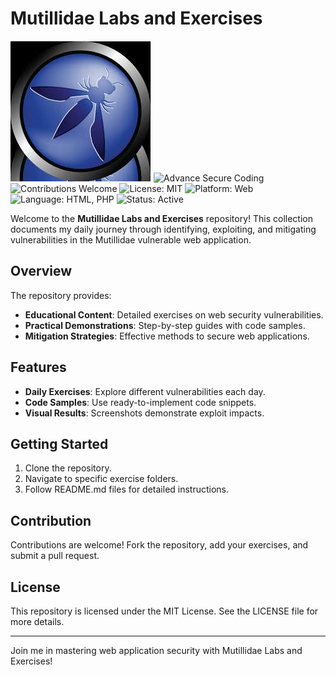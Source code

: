 # Mutillidae Labs and Exercises

![Mutillidae Logo](miscellaneous/logo.jpeg)
![Advance Secure Coding](https://img.shields.io/badge/Cybersecurity-Advanced-blue.svg)
![Contributions Welcome](https://img.shields.io/badge/Contributions-Welcome-brightgreen.svg)
![License: MIT](https://img.shields.io/badge/License-MIT-yellow.svg)
![Platform: Web](https://img.shields.io/badge/Platform-Web-orange.svg)
![Language: HTML, PHP](https://img.shields.io/badge/Language-HTML,%20PHP-red.svg)
![Status: Active](https://img.shields.io/badge/Status-Active-success.svg)

Welcome to the **Mutillidae Labs and Exercises** repository! This collection documents my daily journey through identifying, exploiting, and mitigating vulnerabilities in the Mutillidae vulnerable web application.

## Overview

The repository provides:
- **Educational Content**: Detailed exercises on web security vulnerabilities.
- **Practical Demonstrations**: Step-by-step guides with code samples.
- **Mitigation Strategies**: Effective methods to secure web applications.

## Features

- **Daily Exercises**: Explore different vulnerabilities each day.
- **Code Samples**: Use ready-to-implement code snippets.
- **Visual Results**: Screenshots demonstrate exploit impacts.

## Getting Started

1. Clone the repository.
2. Navigate to specific exercise folders.
3. Follow README.md files for detailed instructions.

## Contribution

Contributions are welcome! Fork the repository, add your exercises, and submit a pull request.

## License

This repository is licensed under the MIT License. See the LICENSE file for more details.

---

Join me in mastering web application security with Mutillidae Labs and Exercises!
